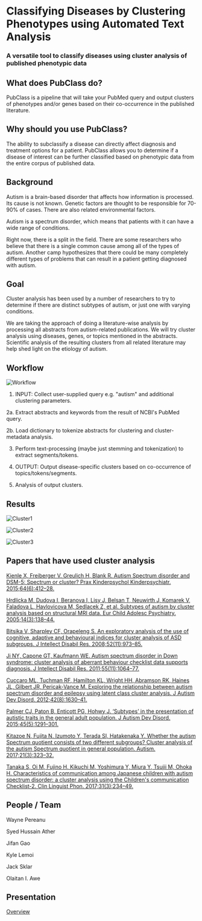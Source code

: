 # Classifying Diseases by Clustering Phenotypes using Automated Text Analysis

### A versatile tool to classify diseases using cluster analysis of published phenotypic data

## What does PubClass do?
PubClass is a pipeline that will take your PubMed query and output clusters of phenotypes and/or genes based on their co-occurrence in the published literature.


## Why should you use PubClass?
The ability to subclassify a disease can directly affect diagnosis and treatment options for a patient. PubClass allows you to determine if a disease of interest can be further classified based on phenotypic data from the entire corpus of published data.


## Background
Autism is a brain-based disorder that affects how information is processed. Its cause is not known. Genetic factors are thought to be responsible for 70-90% of cases. There are also related environmental factors.

Autism is a spectrum disorder, which means that patients with it can have a wide range of conditions.

Right now, there is a split in the field. There are some researchers who believe that there is a single common cause among all of the types of autism. Another camp hypothesizes that there could be many completely different types of problems that can result in a patient getting diagnosed with autism.


## Goal
Cluster analysis has been used by a number of researchers to try to determine if there are distinct subtypes of autism, or just one with varying conditions.

We are taking the approach of doing a literature-wise analysis by processing all abstracts from autism-related publications. We will try cluster analysis using diseases, genes, or topics mentioned in the abstracts. Scientific analysis of the resulting clusters from all related literature may help shed light on the etiology of autism.


## Workflow

![Workflow](word_cloud/phenoclass_workflow.jpg "Phenoclass Workflow")

1.	INPUT: Collect user-supplied query e.g. "autism" and additional clustering parameters.

2a.	Extract abstracts and keywords from the result of NCBI's PubMed query.

2b.	Load dictionary to tokenize abstracts for clustering and cluster-metadata analysis.

3.	Perform text-processing (maybe just stemming and tokenization) to extract segments/tokens.

4.	OUTPUT: Output disease-specific clusters based on co-occurrence of topics/tokens/segments.

5.	Analysis of output clusters.

## Results
![Cluster1](assets/clu1.png "Phenoclass Cluster1")

![Cluster2](assets/clu2.png "Phenoclass Cluster2")

![Cluster3](assets/clu3.png "Phenoclass Cluster3")


## Papers that have used cluster analysis
[Kienle X, Freiberger V, Greulich H, Blank R. Autism Spectrum disorder and DSM-5: Spectrum or cluster? Prax Kinderpsychol Kinderpsychiatr. 2015;64(6):412–28.](https://www.ncbi.nlm.nih.gov/pubmed/26289149)

[Hrdlicka M, Dudova I, Beranova I, Lisy J, Belsan T, Neuwirth J, Komarek V, Faladova L, Havlovicova M, Sedlacek Z, et al. Subtypes of autism by cluster analysis based on structural MRI data. Eur Child Adolesc Psychiatry. 2005;14(3):138–44.](https://www.ncbi.nlm.nih.gov/pubmed/15959659)

[Bitsika V, Sharpley CF, Orapeleng S. An exploratory analysis of the use of cognitive, adaptive and behavioural indices for cluster analysis of ASD subgroups. J Intellect Disabil Res. 2008;52(11):973–85.](https://www.ncbi.nlm.nih.gov/pubmed/19017167)

[Ji NY, Capone GT, Kaufmann WE. Autism spectrum disorder in Down syndrome: cluster analysis of aberrant behaviour checklist data supports diagnosis. J Intellect Disabil Res. 2011;55(11):1064–77.](https://www.ncbi.nlm.nih.gov/pubmed/21883598)

[Cuccaro ML, Tuchman RF, Hamilton KL, Wright HH, Abramson RK, Haines JL, Gilbert JR, Pericak-Vance M. Exploring the relationship between autism spectrum disorder and epilepsy using latent class cluster analysis. J Autism Dev Disord. 2012;42(8):1630–41.](https://www.ncbi.nlm.nih.gov/pubmed/22105141)

[Palmer CJ, Paton B, Enticott PG, Hohwy J. ‘Subtypes’ in the presentation of autistic traits in the general adult population. J Autism Dev Disord. 2015;45(5):1291–301.](https://www.ncbi.nlm.nih.gov/pubmed/25337855)

[Kitazoe N, Fujita N, Izumoto Y, Terada SI, Hatakenaka Y. Whether the autism Spectrum quotient consists of two different subgroups? Cluster analysis of the autism Spectrum quotient in general population. Autism. 2017;21(3):323–32.](https://www.ncbi.nlm.nih.gov/pubmed/27132011)

[Tanaka S, Oi M, Fujino H, Kikuchi M, Yoshimura Y, Miura Y, Tsujii M, Ohoka H. Characteristics of communication among Japanese children with autism spectrum disorder: a cluster analysis using the Children's communication Checklist-2. Clin Linguist Phon. 2017;31(3):234–49.](https://www.ncbi.nlm.nih.gov/pubmed/27739870)


## People / Team
Wayne Pereanu

Syed Hussain Ather

Jifan Gao

Kyle Lemoi

Jack Sklar

Olaitan I. Awe


## Presentation
[Overview](https://docs.google.com/presentation/d/1FBevl6DZ992tMjkpXs78eWMgZaK5nbDodG5yecXeyb4/)
